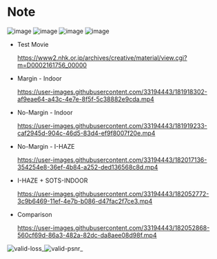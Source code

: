 # Note
![image](https://user-images.githubusercontent.com/33194443/181717980-ea085bf9-e6a6-4582-80ee-d72344bb2fd5.png)
![image](https://user-images.githubusercontent.com/33194443/181718088-99479a90-2491-4699-a012-7092490fdb07.png)
![image](https://user-images.githubusercontent.com/33194443/182015870-759647c3-864b-42ac-a530-534a757ec792.png)
![image](https://user-images.githubusercontent.com/33194443/181718190-ac0c1419-70f9-472a-8b7a-434f202dd5a8.png)

- Test Movie

  https://www2.nhk.or.jp/archives/creative/material/view.cgi?m=D0002161756_00000

- Margin - Indoor

  https://user-images.githubusercontent.com/33194443/181918302-af9eae64-a43c-4e7e-8f5f-5c38882e9cda.mp4


- No-Margin - Indoor

  https://user-images.githubusercontent.com/33194443/181919233-caf2945d-904c-46d5-83d4-ef9f8007f20e.mp4

- No-Margin - I-HAZE

  https://user-images.githubusercontent.com/33194443/182017136-354254e8-36ef-4b84-a252-ded136568c8d.mp4

- I-HAZE + SOTS-INDOOR

  https://user-images.githubusercontent.com/33194443/182052772-3c9b6469-11ef-4e7b-b086-d47fac2f7ce3.mp4

- Comparison

  https://user-images.githubusercontent.com/33194443/182052868-560cf69d-86a3-482a-82dc-da8aee08d98f.mp4

![valid-loss_](https://user-images.githubusercontent.com/33194443/182054549-1f482815-a8a1-48b8-a21d-1a507e2ccb32.png)![valid-psnr_](https://user-images.githubusercontent.com/33194443/182054555-51458c6b-03c9-486f-b3e7-247715356469.png)
